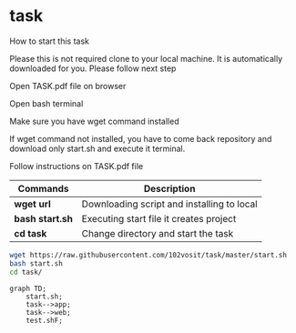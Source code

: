 # task

How to start this task

Please this is not required clone to your local machine. It is automatically downloaded for you. Please follow next step

Open TASK.pdf file on browser

Open bash terminal

Make sure you have wget command installed

If wget command not installed, you have to come back repository and download only start.sh and execute it terminal.

Follow instructions on TASK.pdf file

| Commands | Description |
|----------|----------|
| **wget url** | Downloading script and installing to local |
| **bash start.sh** | Executing start file it creates project |
| **cd task** | Change directory and start the task |

```bash
wget https://raw.githubusercontent.com/102vosit/task/master/start.sh
bash start.sh
cd task/
```

```mermaid
graph TD;
    start.sh;
    task-->app;
    task-->web;
    test.shF;
```
